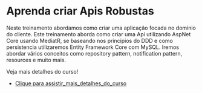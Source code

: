 # Aprenda criar Apis Robustas 
Neste treinamento abordamos como criar uma aplicação focada no dominio do cliente.
Este treinamento aborda como criar uma Api utilizando AspNet Core usando MediatR, se baseando nos principios do DDD e como persistencia utilizaremos Entity Framework Core com MySQL.
Iremos abordar vários conceitos como repository pattern, notification pattern, resources e muito mais.

Veja mais detalhes do curso!
- [Clique para assistir_mais_detalhes_do_curso](https://www.udemy.com/course/apis-robustas-com-c-mediatr-ddd-entity-framework/?referralCode=3400BA588BAAB5EE3AE2)


